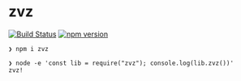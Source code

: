 # zvz

[![Build Status](https://travis-ci.com/bassaer/zvz.svg?branch=master)](https://travis-ci.com/bassaer/zvz)
[![npm version](https://badge.fury.io/js/zvz.svg)](https://badge.fury.io/js/zvz)

```
❯ npm i zvz
```
```
❯ node -e 'const lib = require("zvz"); console.log(lib.zvz())'
zvz!
```
